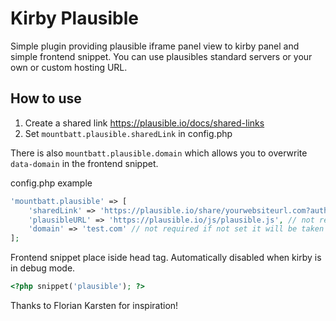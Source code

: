 # Kirby Plausible
Simple plugin providing plausible iframe panel view to kirby panel and simple frontend snippet. You can use plausibles standard servers or your own or custom hosting URL.

## How to use
1. Create a shared link https://plausible.io/docs/shared-links
2. Set `mountbatt.plausible.sharedLink` in config.php

There is also `mountbatt.plausible.domain` which allows you to overwrite `data-domain` in the frontend snippet.

config.php example
```php
'mountbatt.plausible' => [
	'sharedLink' => 'https://plausible.io/share/yourwebsiteurl.com?auth=Jz0mCWTPu5opXi0sAgRrq',
	'plausibleURL' => 'https://plausible.io/js/plausible.js', // not required, but you can enter your own instance of plausible hosting. it will use default https://plausible.io/js/plausible.js if not set
	'domain' => 'test.com' // not required if not set it will be taken from $site->url
];
```

Frontend snippet place iside head tag. Automatically disabled when kirby is in debug mode.
```php
<?php snippet('plausible'); ?>
```

Thanks to Florian Karsten for inspiration!